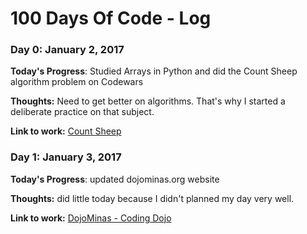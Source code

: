 # 100 Days Of Code - Log

### Day 0: January 2, 2017

**Today's Progress**: Studied Arrays in Python and did the Count Sheep algorithm problem on Codewars 

**Thoughts:** Need to get better on algorithms. That's why I started a deliberate practice on that subject. 

**Link to work:** [Count Sheep](https://github.com/andrealmar/algorithm-practice/blob/master/codewars/count_sheeps.py)

### Day 1: January 3, 2017

**Today's Progress**: updated dojominas.org website 

**Thoughts:** did little today because I didn't planned my day very well. 

**Link to work:** [DojoMinas - Coding Dojo](http://dojominas.org)

